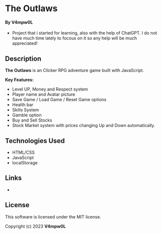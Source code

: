 # The Outlaws 
  
  
 #### By V4mpw0L 
 
  * Project that i started for learning, also with the help of ChatGPT. I do not have much time lately to focous on it so any help will be much appreciated! 

    
 ## Description 
  
 **The Outlaws** is an Clicker RPG adventure game built with JavaScript.  
  
 **Key Features:** 
 * Level UP, Money and Respect system
 * Player name and Avatar picture
 * Save Game / Load Game / Reset Game options 
 * Health bar
 * Skills System
 * Gamble option 
 * Buy and Sell Stocks
 * Stock Market system with prices changing Up and Down automatically.
   
 ## Technologies Used 
  
 * HTML/CSS 
 * JavaScript 
 * localStorage 
   
 ## Links 
  
 *
  
 ## License 
  
 This software is licensed under the MIT license. 
  
 Copyright (c) 2023 **V4mpw0L**
